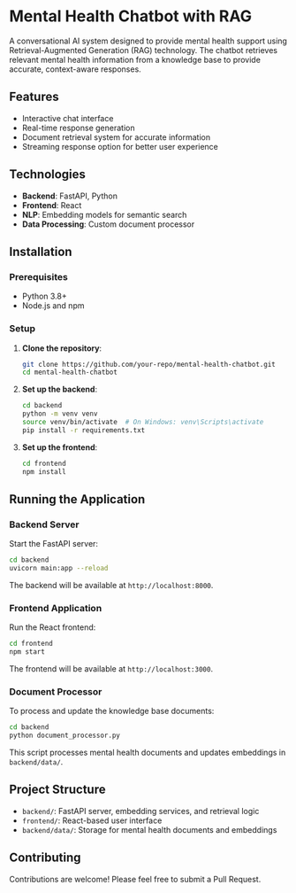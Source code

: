 # Mental Health Chatbot with RAG

A conversational AI system designed to provide mental health support using Retrieval-Augmented Generation (RAG) technology. The chatbot retrieves relevant mental health information from a knowledge base to provide accurate, context-aware responses.

## Features
- Interactive chat interface
- Real-time response generation
- Document retrieval system for accurate information
- Streaming response option for better user experience

## Technologies
- **Backend**: FastAPI, Python
- **Frontend**: React
- **NLP**: Embedding models for semantic search
- **Data Processing**: Custom document processor

## Installation

### Prerequisites
- Python 3.8+
- Node.js and npm

### Setup
1. **Clone the repository**:
   ```bash
   git clone https://github.com/your-repo/mental-health-chatbot.git
   cd mental-health-chatbot
   ```

2. **Set up the backend**:
   ```bash
   cd backend
   python -m venv venv
   source venv/bin/activate  # On Windows: venv\Scripts\activate
   pip install -r requirements.txt
   ```

3. **Set up the frontend**:
   ```bash
   cd frontend
   npm install
   ```

## Running the Application

### Backend Server
Start the FastAPI server:
```bash
cd backend
uvicorn main:app --reload
```
The backend will be available at `http://localhost:8000`.

### Frontend Application
Run the React frontend:
```bash
cd frontend
npm start
```
The frontend will be available at `http://localhost:3000`.

### Document Processor
To process and update the knowledge base documents:
```bash
cd backend
python document_processor.py
```
This script processes mental health documents and updates embeddings in `backend/data/`.

## Project Structure
- `backend/`: FastAPI server, embedding services, and retrieval logic
- `frontend/`: React-based user interface
- `backend/data/`: Storage for mental health documents and embeddings

## Contributing
Contributions are welcome! Please feel free to submit a Pull Request.